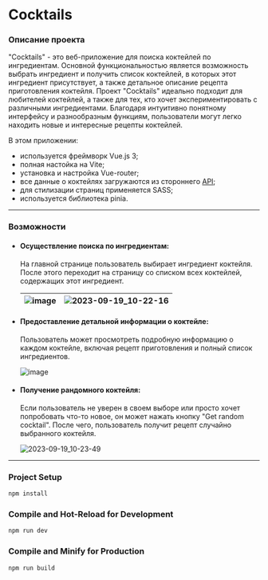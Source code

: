 # Сocktails

### Описание проекта

"Cocktails" - это веб-приложение для поиска коктейлей по ингредиентам. Основной функциональностью является возможность выбрать ингредиент и получить список коктейлей, в которых этот ингредиент присутствует, а также детальное описание рецепта приготовления коктейля. Проект "Cocktails" идеально подходит для любителей коктейлей, а также для тех, кто хочет экспериментировать с различными ингредиентами. Благодаря интуитивно понятному интерфейсу и разнообразным функциям, пользователи могут легко находить новые и интересные рецепты коктейлей.

В этом приложении:
- используется фреймворк Vue.js 3;
- полная настойка на Vite;
- установка и настройка Vue-router;
- все данные о коктейлях загружаются из стороннего [API](https://www.thecocktaildb.com/api.php);
- для стилизации страниц применяется SASS;
- используется библиотека pinia.
***
### Возможности

- #### Осуществление поиска по ингредиентам:

  На главной странице пользователь выбирает ингредиент коктейля. После этого переходит на страницу со списком всех коктейлей, содержащих этот ингредиент.
  
  |![image](https://github.com/Dasha987/Cocktails/assets/33686892/14b0d97c-1413-444e-89ad-dcb52db0ae7d)|![2023-09-19_10-22-16](https://github.com/Dasha987/Cocktails/assets/33686892/d724fb21-f00f-43de-8ce2-93a90e086c5e)|
  |-----|-----|
  
- #### Предоставление детальной информации о коктейле:

  Пользователь может просмотреть подробную информацию о каждом коктейле, включая рецепт приготовления и полный список ингредиентов.
  
  ![image](https://github.com/Dasha987/Cocktails/assets/33686892/ed0283dc-3293-43dd-88f1-6084f15d5a15)

- #### Получение рандомного коктейля:

  Если пользователь не уверен в своем выборе или просто хочет попробовать что-то новое, он может нажать кнопку "Get random cocktail". После чего, пользователь получит рецепт случайно выбранного коктейля.
  
  ![2023-09-19_10-23-49](https://github.com/Dasha987/Cocktails/assets/33686892/5899cbf2-2917-40f8-9746-12ca3703dc4b)

***
### Project Setup

```sh
npm install
```

### Compile and Hot-Reload for Development

```sh
npm run dev
```

### Compile and Minify for Production

```sh
npm run build
```
